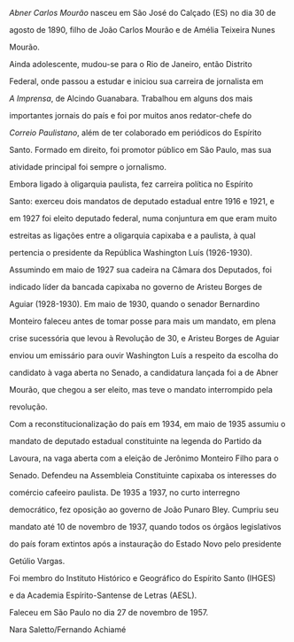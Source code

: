 

*Abner Carlos Mourão* nasceu em São José do Calçado (ES) no dia 30 de

agosto de 1890, filho de João Carlos Mourão e de Amélia Teixeira Nunes

Mourão.



Ainda adolescente, mudou-se para o Rio de Janeiro, então Distrito

Federal, onde passou a estudar e iniciou sua carreira de jornalista em

*A Imprensa*, de Alcindo Guanabara. Trabalhou em alguns dos mais

importantes jornais do país e foi por muitos anos redator-chefe do

*Correio Paulistano*, além de ter colaborado em periódicos do Espírito

Santo. Formado em direito, foi promotor público em São Paulo, mas sua

atividade principal foi sempre o jornalismo.



Embora ligado à oligarquia paulista, fez carreira política no Espírito

Santo: exerceu dois mandatos de deputado estadual entre 1916 e 1921, e

em 1927 foi eleito deputado federal, numa conjuntura em que eram muito

estreitas as ligações entre a oligarquia capixaba e a paulista, à qual

pertencia o presidente da República Washington Luís (1926-1930).

Assumindo em maio de 1927 sua cadeira na Câmara dos Deputados, foi

indicado líder da bancada capixaba no governo de Aristeu Borges de

Aguiar (1928-1930). Em maio de 1930, quando o senador Bernardino

Monteiro faleceu antes de tomar posse para mais um mandato, em plena

crise sucessória que levou à Revolução de 30, e Aristeu Borges de Aguiar

enviou um emissário para ouvir Washington Luís a respeito da escolha do

candidato à vaga aberta no Senado, a candidatura lançada foi a de Abner

Mourão, que chegou a ser eleito, mas teve o mandato interrompido pela

revolução.



Com a reconstitucionalização do país em 1934, em maio de 1935 assumiu o

mandato de deputado estadual constituinte na legenda do Partido da

Lavoura, na vaga aberta com a eleição de Jerônimo Monteiro Filho para o

Senado. Defendeu na Assembleia Constituinte capixaba os interesses do

comércio cafeeiro paulista. De 1935 a 1937, no curto interregno

democrático, fez oposição ao governo de João Punaro Bley. Cumpriu seu

mandato até 10 de novembro de 1937, quando todos os órgãos legislativos

do país foram extintos após a instauração do Estado Novo pelo presidente

Getúlio Vargas.



Foi membro do Instituto Histórico e Geográfico do Espírito Santo (IHGES)

e da Academia Espírito-Santense de Letras (AESL).



Faleceu em São Paulo no dia 27 de novembro de 1957.



Nara Saletto/Fernando Achiamé



